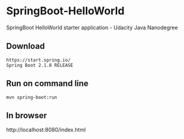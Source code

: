 # SpringBoot-HelloWorld
SpringBoot HelloWorld starter application - Udacity Java Nanodegree

## Download

    https://start.spring.io/
    Spring Boot 2.1.8 RELEASE

## Run on command line  
 
    mvn spring-boot:run 

## In browser 
   
   http://localhost:8080/index.html
